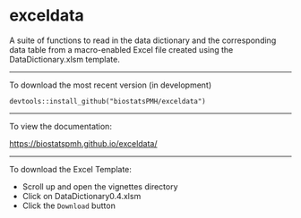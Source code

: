 # exceldata
A suite of functions to read in the data dictionary and the
corresponding data table from a macro-enabled Excel file created using
the DataDictionary.xlsm template.

---
To download the most recent version (in development)

`devtools::install_github("biostatsPMH/exceldata")`

---
To view the documentation: 

https://biostatspmh.github.io/exceldata/

--- 
To download the Excel Template:

- Scroll up and open the vignettes directory
- Click on DataDictionary0.4.xlsm 
- Click the `Download` button
